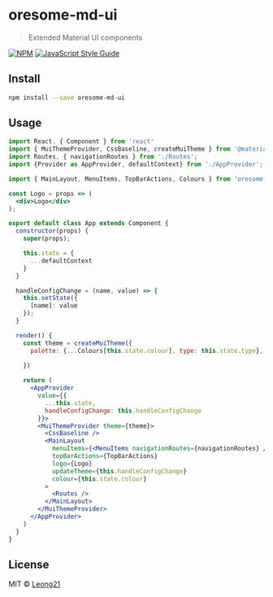 # oresome-md-ui

> Extended Material UI components

[![NPM](https://img.shields.io/npm/v/oresome-md-ui.svg)](https://www.npmjs.com/package/oresome-md-ui) [![JavaScript Style Guide](https://img.shields.io/badge/code_style-standard-brightgreen.svg)](https://standardjs.com)

## Install

```bash
npm install --save oresome-md-ui
```

## Usage

```jsx
import React, { Component } from 'react'
import { MuiThemeProvider, CssBaseline, createMuiTheme } from '@material-ui/core';
import Routes, { navigationRoutes } from './Routes';
import {Provider as AppProvider, defaultContext} from './AppProvider';

import { MainLayout, MenuItems, TopBarActions, Colours } from 'oresome-md-ui';

const Logo = props => (
  <div>Logo</div>
);

export default class App extends Component {
  constructor(props) {
    super(props);

    this.state = {
      ...defaultContext
    }
  }

  handleConfigChange = (name, value) => {
    this.setState({
      [name]: value
    });
  }

  render() {
    const theme = createMuiTheme({
      palette: {...Colours[this.state.colour], type: this.state.type},
      
    })

    return (
      <AppProvider
        value={{
          ...this.state,
          handleConfigChange: this.handleConfigChange
        }}>
        <MuiThemeProvider theme={theme}>
          <CssBaseline />
          <MainLayout
            menuItems={<MenuItems navigationRoutes={navigationRoutes} />}
            topBarActions={TopBarActions}
            logo={Logo}
            updateTheme={this.handleConfigChange}
            colour={this.state.colour}
          >
            <Routes />
          </MainLayout>
        </MuiThemeProvider>
      </AppProvider>
    )
  }
}
```

## License

MIT © [Leong21](https://github.com/Leong21)
